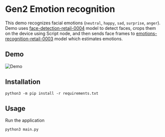 # Gen2 Emotion recognition

This demo recognizes facial emotions (`neutral`, `happy`, `sad`, `surprise`, `anger`). Demo uses [face-detection-retail-0004](https://docs.openvino.ai/2021.4/omz_models_model_face_detection_retail_0004.html) model to detect faces, crops them on the device using Script node, and then sends face frames to [emotions-recognition-retail-0003](https://docs.openvino.ai/2021.4/omz_models_model_emotions_recognition_retail_0003.html) model which estimates emotions.

## Demo

![Demo]()

## Installation

```
python3 -m pip install -r requirements.txt
```

## Usage

Run the application

```
python3 main.py
```
